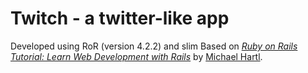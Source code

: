 # Twitch - a twitter-like app 

Developed using RoR (version 4.2.2) and slim
Based on [*Ruby on Rails Tutorial:
Learn Web Development with Rails*](http://www.railstutorial.org/)
by [Michael Hartl](http://www.michaelhartl.com/).

